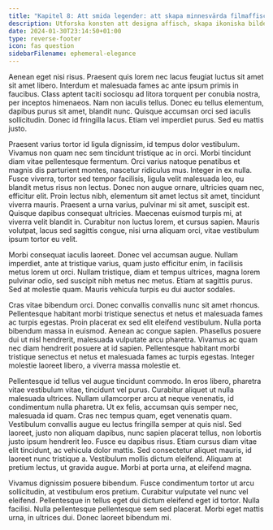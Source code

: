 ```yaml
---
title: "Kapitel 8: Att smida legender: att skapa minnesvärda filmaffischer"
description: Utforska konsten att designa affisch, skapa ikoniska bilder som fångar essensen av filmer.
date: 2024-01-30T23:14:50+01:00
type: reverse-footer
icon: fas question
sidebarFilename: ephemeral-elegance
---
```

Aenean eget nisi risus. Praesent quis lorem nec lacus feugiat luctus sit amet sit amet libero. Interdum et malesuada fames ac ante ipsum primis in faucibus. Class aptent taciti sociosqu ad litora torquent per conubia nostra, per inceptos himenaeos. Nam non iaculis tellus. Donec eu tellus elementum, dapibus purus sit amet, blandit nunc. Quisque accumsan orci sed iaculis sollicitudin. Donec id fringilla lacus. Etiam vel imperdiet purus. Sed eu mattis justo.

Praesent varius tortor id ligula dignissim, id tempus dolor vestibulum. Vivamus non quam nec sem tincidunt tristique ac in orci. Morbi tincidunt diam vitae pellentesque fermentum. Orci varius natoque penatibus et magnis dis parturient montes, nascetur ridiculus mus. Integer in ex nulla. Fusce viverra, tortor sed tempor facilisis, ligula velit malesuada leo, eu blandit metus risus non lectus. Donec non augue ornare, ultricies quam nec, efficitur elit. Proin lectus nibh, elementum sit amet lectus sit amet, tincidunt viverra mauris. Praesent a urna varius, pulvinar mi sit amet, suscipit est. Quisque dapibus consequat ultricies. Maecenas euismod turpis mi, at viverra velit blandit in. Curabitur non luctus lorem, et cursus sapien. Mauris volutpat, lacus sed sagittis congue, nisi urna aliquam orci, vitae vestibulum ipsum tortor eu velit.

Morbi consequat iaculis laoreet. Donec vel accumsan augue. Nullam imperdiet, ante at tristique varius, quam justo efficitur enim, in facilisis metus lorem ut orci. Nullam tristique, diam et tempus ultrices, magna lorem pulvinar odio, sed suscipit nibh metus nec metus. Etiam at sagittis purus. Sed at molestie quam. Mauris vehicula turpis eu dui auctor sodales.

Cras vitae bibendum orci. Donec convallis convallis nunc sit amet rhoncus. Pellentesque habitant morbi tristique senectus et netus et malesuada fames ac turpis egestas. Proin placerat ex sed elit eleifend vestibulum. Nulla porta bibendum massa in euismod. Aenean ac congue sapien. Phasellus posuere dui ut nisl hendrerit, malesuada vulputate arcu pharetra. Vivamus ac quam nec diam hendrerit posuere at id sapien. Pellentesque habitant morbi tristique senectus et netus et malesuada fames ac turpis egestas. Integer molestie laoreet libero, a viverra massa molestie et.

Pellentesque id tellus vel augue tincidunt commodo. In eros libero, pharetra vitae vestibulum vitae, tincidunt vel purus. Curabitur aliquet ut nulla malesuada ultrices. Nullam ullamcorper arcu at neque venenatis, id condimentum nulla pharetra. Ut ex felis, accumsan quis semper nec, malesuada id quam. Cras nec tempus quam, eget venenatis quam. Vestibulum convallis augue eu lectus fringilla semper at quis nisl. Sed laoreet, justo non aliquam dapibus, nunc sapien placerat tellus, non lobortis justo ipsum hendrerit leo. Fusce eu dapibus risus. Etiam cursus diam vitae elit tincidunt, ac vehicula dolor mattis. Sed consectetur aliquet mauris, id laoreet nunc tristique a. Vestibulum mollis dictum eleifend. Aliquam at pretium lectus, ut gravida augue. Morbi at porta urna, at eleifend magna.

Vivamus dignissim posuere bibendum. Fusce condimentum tortor ut arcu sollicitudin, at vestibulum eros pretium. Curabitur vulputate vel nunc vel eleifend. Pellentesque in tellus eget dui dictum eleifend eget id tortor. Nulla facilisi. Nulla pellentesque pellentesque sem sed placerat. Morbi eget mattis urna, in ultrices dui. Donec laoreet bibendum mi.